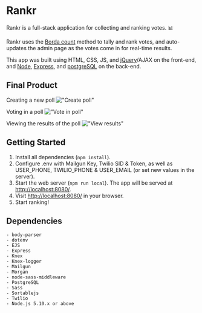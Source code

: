 # Rankr

Rankr is a full-stack application for collecting and ranking votes. :bar_chart:

Rankr uses the [Borda count](https://en.wikipedia.org/wiki/Borda_count) method to tally and rank votes, and auto-updates the admin page as the votes come in for real-time results.

This app was built using HTML, CSS, JS, and [jQuery](https://jquery.com/)/AJAX on the front-end, and [Node](https://nodejs.org/en/), [Express](https://expressjs.com/), and [postgreSQL](https://www.postgresql.org/) on the back-end.

## Final Product

Creating a new poll
!["Create poll"](https://github.com/aunomy/rankr/blob/master/docs/create-poll.gif?raw=true)

Voting in a poll
!["Vote in poll"](https://github.com/aunomy/rankr/blob/master/docs/vote-in-poll.gif?raw=true)

Viewing the results of the poll
!["View results"](https://github.com/aunomy/rankr/blob/master/docs/view-results.gif?raw=true)

## Getting Started

1. Install all dependencies (`npm install`).
2. Configure .env with Mailgun Key, Twilio SID & Token, as well as USER_PHONE, TWILIO_PHONE & USER_EMAIL (or set new values in the server).
3. Start the web server (`npm run local`). The app will be served at <http://localhost:8080/>.
4. Visit <http://localhost:8080/> in your browser.
5. Start ranking!

## Dependencies

```
- body-parser
- dotenv
- EJS
- Express
- Knex
- Knex-logger
- Mailgun
- Morgan
- node-sass-middleware
- PostgreSQL
- Sass
- Sortablejs
- Twilio
- Node.js 5.10.x or above
```
